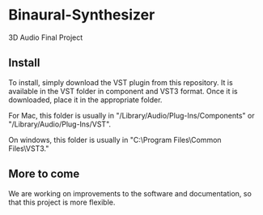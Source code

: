 # Binaural-Synthesizer
3D Audio Final Project

## Install
To install, simply download the VST plugin from this repository. It is available in the VST folder in component and VST3 format. Once it is downloaded, place it in the appropriate folder.

For Mac, this folder is usually in "/Library/Audio/Plug-Ins/Components" or "/Library/Audio/Plug-Ins/VST".

On windows, this folder is usually in "C:\Program Files\Common Files\VST3."

## More to come
We are working on improvements to the software and documentation, so that this project is more flexible.
